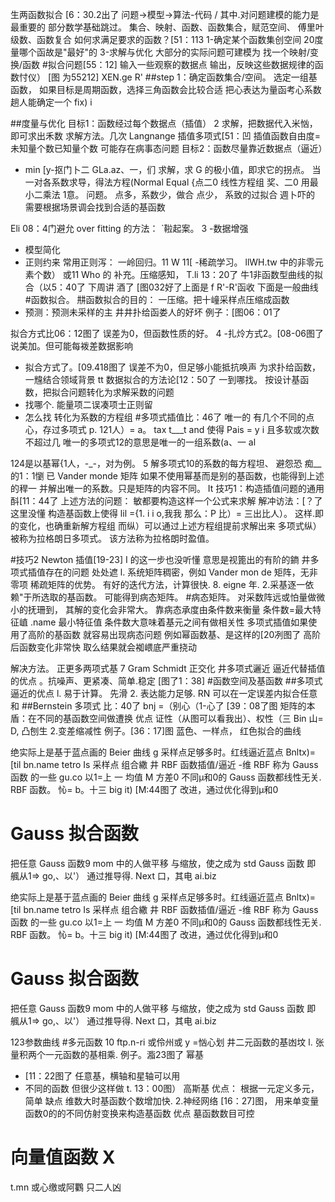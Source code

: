 生两函数拟合 [6：30.2出了
问题→模型->算法-代码 /
其中.对问题建模的能力是最重要的
部分数学基础跳过。
集合、映射、函数、函数集合，赋范空间、
傅里叶级数、函数复合
如何求满足要求的函数？[51：113
1-确定某个函数集创空间
20度量哪个函故是"最好"的
3-求解与优化
大部分的实际问题可建模为
找一个映射/变换/函数
#拟合问题[55：12]
输入一些观察的数据点
输出，反映这些数据规律的函数忖仪）
[图 为55212] XEN.ge R'
##step 1：确定函数集合/空间。
选定一组基函数，
如果目标是周期函数，选择三角函数会比较合适
把心表达为量函考心系数
趟人能确定一个 fix)
i

##度量与优化
目标1：函数经过每个数据点（插值） 2
求解，把数据代入米忷，即可求出禾数
求解方法。几次 Langnange 插值多项式[51：凹
插值函数自由度=未知量个数已知量个数
可能存在病事态问题
目标2：函数尽量靠近数据点（逼近）
- min [y-抠门卜二 GLa.az、一，们
求解，求 G 的极小值，即求它的拐点。
当一对各系数求导，得法方程(Normal Equal
{点二0 线性方程组
奖、二0 用最小二乘法
1意。
问题。
点多，系数少，做合
点少， 系致的过拟合
週卜吓的
需要根据场景调会找到合适的基函数

Eli 08：4门避允 over fitting 的方法：
ˋ鞡起案。 3
-数据增强
- 模型简化
- 正则约来
常用正则泻：
一岭回归。11 W 11[
-稀疏学习。 llWH.tw 中的非零元素个数）
或11 Who 的
补充。压缩感知， T.li 13：20了
牛1非函数型曲线的拟合（以5：40了
下周讲 酒了
[图032好了上面是 f R'-R'函收
下面是一般曲线
#函数拟合。
㐩函数拟合的目的：
一压缩。把十㠉采样点压缩成函数
- 预测：预测未采样的主
井井扑给函娄人的好坏
例子：[图06：01了

拟合方式比06：12图了
误差为0，但函数性质的好。 4
-扎炩方式2。[08-06图了
说美加。但可能每袯差数据影响
- 拟合方式了。[09.418图了
误差不为0，但足够小能抵抗唤声
为求扑给函数，一韑结合领域背景
tt 数据拟合的方法论[12：50了
一到哪找。
按设计基函数，把拟合问题转化为求解采数的问题
- 找哪个.
能量项二误凑项士正则留
- 怎么找
转化为系数的方程组
#多项式插值比：46了 唯一的
有几个不同的点心，存过多项式 p.
121人）= a。 tax t___t and
使得 Pais = y i
且多软或次数不超过几
唯一的多项式12的意思是唯一的一组系数(a、一 al

124是以基幂\{1人，-_-，对为例。 5
解多项式10的系数的每方程坦、
避怨恐
痴__的1：1懰
已
Vander monde 矩阵
如果不使用幂基而是别的基函数，也能得到上述的稈一
并解出唯一的系数。只是矩阵的内容不同。
It 技巧1：构造插值问题的通用酙[11：44了
上述方法的问题：
敏都要构造这样一个公式来求解
解冲访法：[？了这里没懂
构造基函数上使得
lil ={1. i i
o,我我
那么：­P 比）= 三出比人）。
这样.即的变化，也确重新解方程组
而纵）可以通过上述方程组提前求解出来
多项式纵）被称为拉格朗日多项式。
该方法称为拉格朗时盈值。

#技巧2 Newton 插值[19-23] I
的这一步也没听懂
意思是视篦出的有阶的𨫢
井多项式插值存在的问题 处处遮
l. 系统矩阵稠密，例如 Vander mon de 矩阵，无­非零项
稀疏矩阵的优势。
有好的迭代方法，计算很快.
8. eigne 年.
2.采基逐一依赖"于所选取的基函数。
可能得到病态矩阵。
#病态矩阵。
对采数阵远或怕量做微小的抚珊到，
其解的变化会非常大。
靠病态承度由条件数来衡量
条件数=最大特征𡸜 .name
最小特征值
条件数大意味着基元之间有做相关性
多项式插值如果使用了高阶的基函数
就容易出现病态问题
例如幂函数基、是这样的[20冽图了
高阶后函数变化非常快
取么结果就会袽㟪底严重挠动

解决方法。
正更多两项式基 7
Gram Schmidt 正交化
井多项式邐近
逼近代替插值的优点
。抗噪声、更紧凑、简单.稳定
[图了1：38]
#函数空间及基函数
##多项式逼近的优点
l. 易于计算。 先滑
2. 表达能力足够.
RN 可以在一定误差内拟合任意和
##Bernstein 多项式 比：40了
bnj =（别心（1-心了 [39：08了图
矩阵的本盾：在不同的基函数空间做遭换
优点
证性（从图可以看我出）、权性（三 Bin 山= D,
凸刨生
2.变差缩减性
例子。[36：17]图
蓝色、一样点， 红色拟合的曲线

绝实际上是基于蓝点画的 Beier 曲线 g
采样点足够多时。红线逼近蓝点
Bnltx)=[til bn.­name tetro
Is
采样点 组合繖
井 RBF 函数插值/逼近
-维 RBF 称为 Gauss 函数
的一些
gu.co 以1=上 一
均值 M 方差0
不同µ和0的 Gauss 函数都线性无关.
RBF 函数。
㤈= b。十三 big it)
[M:44图了
改进，通过优化得到µ和0
# Gauss 拟合函数
把任意 Gauss 函数9 mom 中的人做平移
与缩放，使之成为 std Gauss 函数
即 䑺从1=> go,、以'）
通过推导得. Next 口，其电 ai.biz

绝实际上是基于蓝点画的 Beier 曲线 g
采样点足够多时。红线逼近蓝点
Bnltx)=[til bn.­name tetro
Is
采样点 组合繖
井 RBF 函数插值/逼近
-维 RBF 称为 Gauss 函数
的一些
gu.co 以1=上 一
均值 M 方差0
不同µ和0的 Gauss 函数都线性无关.
RBF 函数。
㤈= b。十三 big it)
[M:44图了
改进，通过优化得到µ和0
# Gauss 拟合函数
把任意 Gauss 函数9 mom 中的人做平移
与缩放，使之成为 std Gauss 函数
即 䑺从1=> go,、以'）
通过推导得. Next 口，其电 ai.biz

123参数曲线
#多元函数 10
ftp.n-ri 或伶州或 y =忷心划
井二元函数的基凼坟
l. 张量积两个一元函数的基相乘.
例子。㴯23图了 幂基
- [11：22图了 任意基，横轴和星轴可以用
- 不同的函数
但很少这样做
t. 13：00图） 高斯基
优点：
根据一元定义多元，简单
缺点
维数大时基函数个数增加快.
2.神经网络
[16：27]图，
用来单变量函数0的的不同仿射变换来构­造基函数
优点
墓函数数目可控
# 向量值函数 X
t.mn 或心缴或阿鸜
只二人凶


